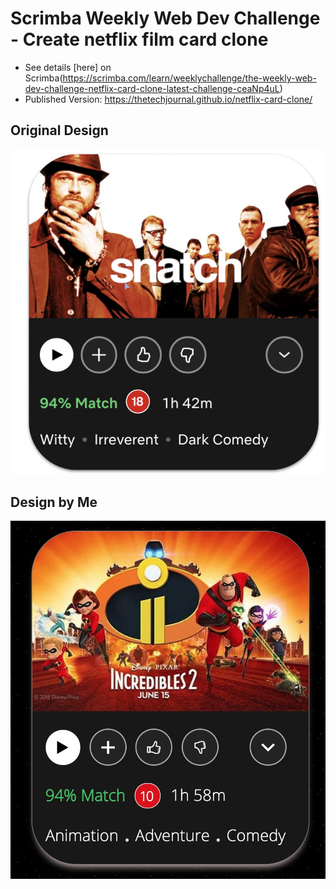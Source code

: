 # Scrimba Weekly Web Dev Challenge - Create netflix film card clone
* See details [here] on Scrimba(https://scrimba.com/learn/weeklychallenge/the-weekly-web-dev-challenge-netflix-card-clone-latest-challenge-ceaNp4uL)
* Published Version: https://thetechjournal.github.io/netflix-card-clone/

## Original Design
![Original Image](./images/netflix-card-orig.jpg)

## Design by Me
![My Design](./images/netflix-film-card-design.jpg)